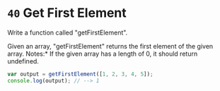# `40` Get First Element

Write a function called "getFirstElement".

Given an array, "getFirstElement" returns the first element of the given array.
Notes:* If the given array has a length of 0, it should return undefined.


```js
var output = getFirstElement([1, 2, 3, 4, 5]);
console.log(output); // --> 1
```

